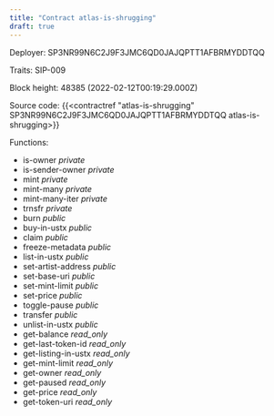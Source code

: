 ```yaml
---
title: "Contract atlas-is-shrugging"
draft: true
---
```

Deployer: SP3NR99N6C2J9F3JMC6QD0JAJQPTT1AFBRMYDDTQQ

Traits:
SIP-009 



Block height: 48385 (2022-02-12T00:19:29.000Z)

Source code: {{<contractref "atlas-is-shrugging" SP3NR99N6C2J9F3JMC6QD0JAJQPTT1AFBRMYDDTQQ atlas-is-shrugging>}}

Functions:

* is-owner _private_
* is-sender-owner _private_
* mint _private_
* mint-many _private_
* mint-many-iter _private_
* trnsfr _private_
* burn _public_
* buy-in-ustx _public_
* claim _public_
* freeze-metadata _public_
* list-in-ustx _public_
* set-artist-address _public_
* set-base-uri _public_
* set-mint-limit _public_
* set-price _public_
* toggle-pause _public_
* transfer _public_
* unlist-in-ustx _public_
* get-balance _read_only_
* get-last-token-id _read_only_
* get-listing-in-ustx _read_only_
* get-mint-limit _read_only_
* get-owner _read_only_
* get-paused _read_only_
* get-price _read_only_
* get-token-uri _read_only_
